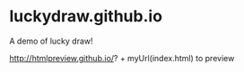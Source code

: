 # luckydraw.github.io
A demo of lucky draw!


http://htmlpreview.github.io/? + myUrl(index.html) to preview
